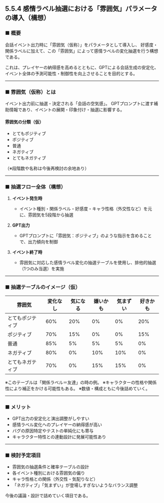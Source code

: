 ## 5.5.4 感情ラベル抽選における「雰囲気」パラメータの導入（構想）

### ■ 概要

会話イベント出力時に「雰囲気（仮称）」をパラメータとして導入し、
好感度・関係ラベルに加えて、この「雰囲気」によって感情ラベルの変化抽選を行う構想である。

これは、プレイヤーの納得感を高めるとともに、GPTによる会話生成の安定化、イベント全体の予測可能性・制御性を向上させることを目的とする。

---

### ■ 雰囲気（仮称）とは

イベント出力前に抽選・決定される「会話の空気感」。
GPTプロンプトに渡す補助情報であり、イベントの展開・印象付け・抽選に影響する。

#### 雰囲気の分類（仮）

- とてもポジティブ
- ポジティブ
- 普通
- ネガティブ
- とてもネガティブ

（※段階数や名称は今後再検討の余地あり）

---

### ■ 抽選フロー全体（構想）

1. **イベント発生時**
    - イベント種別・関係ラベル・好感度・キャラ性格（外交性など）を元に、雰囲気を5段階から抽選

2. **GPT出力**
    - GPTプロンプトに「雰囲気：ポジティブ」のような指示を含めることで、出力傾向を制御

3. **イベント終了時**
    - 雰囲気に対応した感情ラベル変化の抽選テーブルを使用し、排他的抽選（1つのみ当選）を実施

---

### ■ 抽選テーブルのイメージ（仮）

| 雰囲気 | 変化なし | 気になる | 嫌いかも | 気まずい | 好きかも |
|--------|----------|----------|----------|----------|-----------|
| とてもポジティブ | 60% | 20% | 0% | 0% | 20% |
| ポジティブ | 70% | 15% | 0% | 0% | 15% |
| 普通 | 85% | 5% | 5% | 5% | 0% |
| ネガティブ | 80% | 0% | 10% | 10% | 0% |
| とてもネガティブ | 70% | 0% | 15% | 15% | 0% |

※このテーブルは「関係ラベル＝友達」の時の例。
※キャラクターの性格や関係性により補正をかける可能性もある。
※数値・構成ともに今後詰めていく。

---

### ■ メリット

- GPT出力の安定化と演出調整がしやすい
- 感情ラベル変化へのプレイヤーの納得感が高い
- バグの原因特定やテストの単純化にも寄与
- キャラクター特性との連動設計に発展可能性あり

---

### ■ 検討予定項目

- 雰囲気の抽選条件と確率テーブルの設計
- 各イベント種別における雰囲気の偏り
- キャラ性格との関係（外交性・気配りなど）
- 「ネガティブ」「気まずい」が登場しすぎないようなバランス調整

今後の議論・設計で詰めていく項目である。
